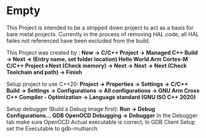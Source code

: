 # Empty

This Project is intended to be a stripped down project to act as a basis for bare metal projects. Currently in the process of removing HAL code, all HAL failes not referenced have been excluded from the build.

This Project was created by : **New -> C/C++ Project -> Managed C++ Build -> Next -> (Entry name, set folder location) Hello World Arm Cortex-M C/C++ Project->Next (Check memory) -> Next -> Next -> Next (Check Toolchain and path) -> Finish**

Setup project to use C++20: **Project -> Properties -> Settings -> C/C++ Build -> Settings -> Configurations -> All configurations -> GNU Arm Cross C++ Compiler - Optimization -> Language standard (GNU ISO C++ 2020)**

Setup debugger (Build a Debug image first): **Run -> Debug Configurations... <double click> GDB OpenOCD Debugging -> Debugger** In the Debugger tab make sure OpenOCD Actual executable is correct, In GDB Client Setup set the Executable to gdb-multiarch.